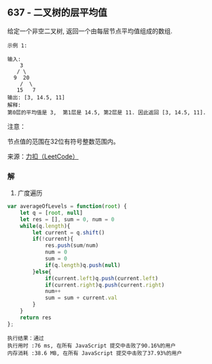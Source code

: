 ## 637 - 二叉树的层平均值
给定一个非空二叉树, 返回一个由每层节点平均值组成的数组.
```
示例 1:

输入:
    3
   / \
  9  20
    /  \
   15   7
输出: [3, 14.5, 11]
解释:
第0层的平均值是 3,  第1层是 14.5, 第2层是 11. 因此返回 [3, 14.5, 11].
```
注意：

节点值的范围在32位有符号整数范围内。

来源：[力扣（LeetCode）](https://leetcode-cn.com/problems/average-of-levels-in-binary-tree)

### 解
1. 广度遍历
```js
var averageOfLevels = function(root) {
    let q = [root, null]
    let res = [], sum = 0, num = 0
    while(q.length){
        let current = q.shift()
        if(!current){
            res.push(sum/num)
            num = 0
            sum = 0
            if(q.length)q.push(null)
        }else{
            if(current.left)q.push(current.left)
            if(current.right)q.push(current.right)
            num++
            sum = sum + current.val
        }
    }
    return res
};
```
```
执行结果：通过
执行用时 :76 ms, 在所有 JavaScript 提交中击败了90.16%的用户
内存消耗 :38.6 MB, 在所有 JavaScript 提交中击败了37.93%的用户
```